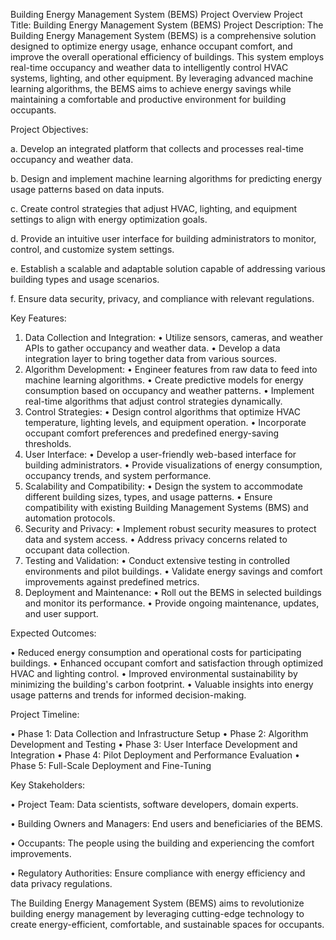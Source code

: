 Building Energy Management System (BEMS) Project Overview
Project Title: Building Energy Management System (BEMS)
Project Description: The Building Energy Management System (BEMS) is a comprehensive solution designed to optimize energy usage, enhance occupant comfort, and improve the overall operational efficiency of buildings. This system employs real-time occupancy and weather data to intelligently control HVAC systems, lighting, and other equipment. By leveraging advanced machine learning algorithms, the BEMS aims to achieve energy savings while maintaining a comfortable and productive environment for building occupants.

Project Objectives:

a. Develop an integrated platform that collects and processes real-time occupancy and weather data.

b.	Design and implement machine learning algorithms for predicting energy usage patterns based on data inputs.

c.	Create control strategies that adjust HVAC, lighting, and equipment settings to align with energy optimization goals.

d.	Provide an intuitive user interface for building administrators to monitor, control, and customize system settings.

e.	Establish a scalable and adaptable solution capable of addressing various building types and usage scenarios.

f.	Ensure data security, privacy, and compliance with relevant regulations.

Key Features:
1.	Data Collection and Integration:
•	Utilize sensors, cameras, and weather APIs to gather occupancy and weather data.
•	Develop a data integration layer to bring together data from various sources.
2.	Algorithm Development:
•	Engineer features from raw data to feed into machine learning algorithms.
•	Create predictive models for energy consumption based on occupancy and weather patterns.
•	Implement real-time algorithms that adjust control strategies dynamically.
3.	Control Strategies:
•	Design control algorithms that optimize HVAC temperature, lighting levels, and equipment operation.
•	Incorporate occupant comfort preferences and predefined energy-saving thresholds.
4.	User Interface:
•	Develop a user-friendly web-based interface for building administrators.
•	Provide visualizations of energy consumption, occupancy trends, and system performance.
5.	Scalability and Compatibility:
•	Design the system to accommodate different building sizes, types, and usage patterns.
•	Ensure compatibility with existing Building Management Systems (BMS) and automation protocols.
6.	Security and Privacy:
•	Implement robust security measures to protect data and system access.
•	Address privacy concerns related to occupant data collection.
7.	Testing and Validation:
•	Conduct extensive testing in controlled environments and pilot buildings.
•	Validate energy savings and comfort improvements against predefined metrics.
8.	Deployment and Maintenance:
•	Roll out the BEMS in selected buildings and monitor its performance.
•	Provide ongoing maintenance, updates, and user support.

Expected Outcomes:

•	Reduced energy consumption and operational costs for participating buildings.
•	Enhanced occupant comfort and satisfaction through optimized HVAC and lighting control.
•	Improved environmental sustainability by minimizing the building's carbon footprint.
•	Valuable insights into energy usage patterns and trends for informed decision-making.

Project Timeline:

•	Phase 1: Data Collection and Infrastructure Setup
•	Phase 2: Algorithm Development and Testing
•	Phase 3: User Interface Development and Integration
•	Phase 4: Pilot Deployment and Performance Evaluation
•	Phase 5: Full-Scale Deployment and Fine-Tuning

Key Stakeholders:

•	Project Team: Data scientists, software developers, domain experts.

•	Building Owners and Managers: End users and beneficiaries of the BEMS.

•	Occupants: The people using the building and experiencing the comfort improvements.

•	Regulatory Authorities: Ensure compliance with energy efficiency and data privacy regulations.

The Building Energy Management System (BEMS) aims to revolutionize building energy management by leveraging cutting-edge technology to create energy-efficient, comfortable, and sustainable spaces for occupants.
